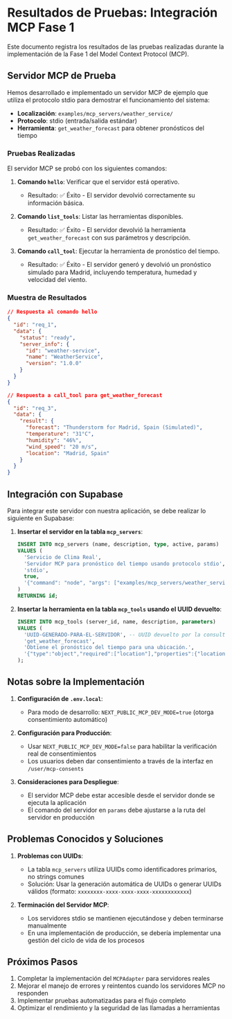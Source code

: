 # Resultados de Pruebas: Integración MCP Fase 1

Este documento registra los resultados de las pruebas realizadas durante la implementación de la Fase 1 del Model Context Protocol (MCP).

## Servidor MCP de Prueba

Hemos desarrollado e implementado un servidor MCP de ejemplo que utiliza el protocolo stdio para demostrar el funcionamiento del sistema:

- **Localización**: `examples/mcp_servers/weather_service/`
- **Protocolo**: stdio (entrada/salida estándar)
- **Herramienta**: `get_weather_forecast` para obtener pronósticos del tiempo

### Pruebas Realizadas

El servidor MCP se probó con los siguientes comandos:

1. **Comando `hello`**: Verificar que el servidor está operativo.
   - Resultado: ✅ Éxito - El servidor devolvió correctamente su información básica.

2. **Comando `list_tools`**: Listar las herramientas disponibles.
   - Resultado: ✅ Éxito - El servidor devolvió la herramienta `get_weather_forecast` con sus parámetros y descripción.

3. **Comando `call_tool`**: Ejecutar la herramienta de pronóstico del tiempo.
   - Resultado: ✅ Éxito - El servidor generó y devolvió un pronóstico simulado para Madrid, incluyendo temperatura, humedad y velocidad del viento.

### Muestra de Resultados

```json
// Respuesta al comando hello
{
  "id": "req_1",
  "data": {
    "status": "ready",
    "server_info": {
      "id": "weather-service",
      "name": "WeatherService",
      "version": "1.0.0"
    }
  }
}

// Respuesta a call_tool para get_weather_forecast
{
  "id": "req_3",
  "data": {
    "result": {
      "forecast": "Thunderstorm for Madrid, Spain (Simulated)",
      "temperature": "31°C",
      "humidity": "46%",
      "wind_speed": "20 m/s",
      "location": "Madrid, Spain"
    }
  }
}
```

## Integración con Supabase

Para integrar este servidor con nuestra aplicación, se debe realizar lo siguiente en Supabase:

1. **Insertar el servidor en la tabla `mcp_servers`**:
   ```sql
   INSERT INTO mcp_servers (name, description, type, active, params)
   VALUES (
     'Servicio de Clima Real',
     'Servidor MCP para pronóstico del tiempo usando protocolo stdio',
     'stdio',
     true,
     '{"command": "node", "args": ["examples/mcp_servers/weather_service/index.js"]}'
   )
   RETURNING id;
   ```

2. **Insertar la herramienta en la tabla `mcp_tools` usando el UUID devuelto**:
   ```sql
   INSERT INTO mcp_tools (server_id, name, description, parameters)
   VALUES (
     'UUID-GENERADO-PARA-EL-SERVIDOR', -- UUID devuelto por la consulta anterior
     'get_weather_forecast',
     'Obtiene el pronóstico del tiempo para una ubicación.',
     '{"type":"object","required":["location"],"properties":{"location":{"type":"string","description":"La ciudad y estado, ej. San Francisco, CA"},"unit":{"type":"string","enum":["celsius","fahrenheit"],"description":"Unidad de temperatura"}}}'
   );
   ```

## Notas sobre la Implementación

1. **Configuración de `.env.local`**:
   - Para modo de desarrollo: `NEXT_PUBLIC_MCP_DEV_MODE=true` (otorga consentimiento automático)

2. **Configuración para Producción**:
   - Usar `NEXT_PUBLIC_MCP_DEV_MODE=false` para habilitar la verificación real de consentimientos
   - Los usuarios deben dar consentimiento a través de la interfaz en `/user/mcp-consents`

3. **Consideraciones para Despliegue**:
   - El servidor MCP debe estar accesible desde el servidor donde se ejecuta la aplicación
   - El comando del servidor en `params` debe ajustarse a la ruta del servidor en producción

## Problemas Conocidos y Soluciones

1. **Problemas con UUIDs**:
   - La tabla `mcp_servers` utiliza UUIDs como identificadores primarios, no strings comunes
   - Solución: Usar la generación automática de UUIDs o generar UUIDs válidos (formato: `xxxxxxxx-xxxx-xxxx-xxxx-xxxxxxxxxxxx`)

2. **Terminación del Servidor MCP**:
   - Los servidores stdio se mantienen ejecutándose y deben terminarse manualmente
   - En una implementación de producción, se debería implementar una gestión del ciclo de vida de los procesos

## Próximos Pasos

1. Completar la implementación del `MCPAdapter` para servidores reales
2. Mejorar el manejo de errores y reintentos cuando los servidores MCP no responden
3. Implementar pruebas automatizadas para el flujo completo
4. Optimizar el rendimiento y la seguridad de las llamadas a herramientas
